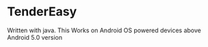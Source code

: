 # TenderEasy
Written with java. This Works on Android OS powered devices above Android 5.0 version 
